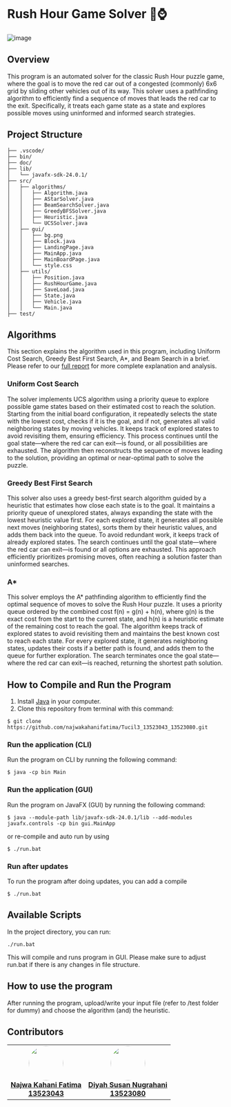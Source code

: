 # Rush Hour Game Solver 🚗⌚
![image](https://github.com/user-attachments/assets/6467464d-d989-441f-a940-a19d42566c2f)

## Overview
This program is an automated solver for the classic Rush Hour puzzle game, where the goal is to move the red car out of a congested (commonly) 6x6 grid by sliding other vehicles out of its way. This solver uses a pathfinding algorithm to efficiently find a sequence of moves that leads the red car to the exit. Specifically, it treats each game state as a state and explores possible moves using uninformed and informed search strategies. 

## Project Structure
```
├── .vscode/
├── bin/
├── doc/
├── lib/
│   └── javafx-sdk-24.0.1/
├── src/
│   ├── algorithms/
│   │   ├── Algorithm.java
│   │   ├── AStarSolver.java
│   │   ├── BeamSearchSolver.java
│   │   ├── GreedyBFSSolver.java
│   │   ├── Heuristic.java
│   │   └── UCSSolver.java
│   ├── gui/
│   │   ├── bg.png
│   │   ├── Block.java
│   │   ├── LandingPage.java
│   │   ├── MainApp.java
│   │   ├── MainBoardPage.java
│   │   └── style.css
│   ├── utils/
│   │   ├── Position.java
│   │   ├── RushHourGame.java
│   │   ├── SaveLoad.java
│   │   ├── State.java
│   │   ├── Vehicle.java
│   │   └── Main.java
├── test/

```
## Algorithms
This section explains the algorithm used in this program, including Uniform Cost Search, Greedy Best First Search, A*, and Beam Search in a brief. Please refer to our [full report](./doc/) for more complete explanation and analysis.

### Uniform Cost Search
The solver implements UCS algorithm using a priority queue to explore possible game states based on their estimated cost to reach the solution. Starting from the initial board configuration, it repeatedly selects the state with the lowest cost, checks if it is the goal, and if not, generates all valid neighboring states by moving vehicles. It keeps track of explored states to avoid revisiting them, ensuring efficiency. This process continues until the goal state—where the red car can exit—is found, or all possibilities are exhausted. The algorithm then reconstructs the sequence of moves leading to the solution, providing an optimal or near-optimal path to solve the puzzle.

### Greedy Best First Search
This solver also uses a greedy best-first search algorithm guided by a heuristic that estimates how close each state is to the goal. It maintains a priority queue of unexplored states, always expanding the state with the lowest heuristic value first. For each explored state, it generates all possible next moves (neighboring states), sorts them by their heuristic values, and adds them back into the queue. To avoid redundant work, it keeps track of already explored states. The search continues until the goal state—where the red car can exit—is found or all options are exhausted. This approach efficiently prioritizes promising moves, often reaching a solution faster than uninformed searches.

### A*
This solver employs the A* pathfinding algorithm to efficiently find the optimal sequence of moves to solve the Rush Hour puzzle. It uses a priority queue ordered by the combined cost f(n) = g(n) + h(n), where g(n) is the exact cost from the start to the current state, and h(n) is a heuristic estimate of the remaining cost to reach the goal. The algorithm keeps track of explored states to avoid revisiting them and maintains the best known cost to reach each state. For every explored state, it generates neighboring states, updates their costs if a better path is found, and adds them to the queue for further exploration. The search terminates once the goal state—where the red car can exit—is reached, returning the shortest path solution.

## How to Compile and Run the Program
1. Install [Java](https://www.oracle.com/java/technologies/downloads/?er=221886) in your computer.
2. Clone this repository from terminal with this command:
```
$ git clone https://github.com/najwakahanifatima/Tucil3_13523043_13523080.git
```
### Run the application (CLI)
Run the program on CLI by running the following command:
```
$ java -cp bin Main
```
### Run the application (GUI)
Run the program on JavaFX (GUI) by running the following command:
```
$ java --module-path lib/javafx-sdk-24.0.1/lib --add-modules javafx.controls -cp bin gui.MainApp  
```
or re-compile and auto run by using
```
$ ./run.bat
```

### Run after updates
To run the program after doing updates, you can add a compile 
```
$ ./run.bat
```

## Available Scripts
In the project directory, you can run:
```
./run.bat
```
This will compile and runs program in GUI. Please make sure to adjust run.bat if there is any changes in file structure.

## How to use the program
After running the program, upload/write your input file (refer to /test folder for dummy) and choose the algorithm (and) the heuristic.

## Contributors 
<table>
  <tr>
    <td align="center">
      <a href="https://github.com/najwakahanifatima">
        <img src="https://avatars.githubusercontent.com/najwakahanifatima" width="80" style="border-radius: 50%;" /><br />
        <span><b>Najwa Kahani Fatima </br> 13523043</b></span>
      </a>
    </td>
    <td align="center">
      <a href="https://github.com/DiyahSusan">
        <img src="https://avatars.githubusercontent.com/DiyahSusan" width="80" style="border-radius: 50%;" /><br />
        <span><b> Diyah Susan Nugrahani </br> 13523080 </b></span>
      </a>
    </td>
  </tr>
</table>

